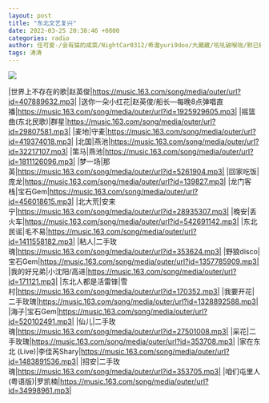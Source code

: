 ```yaml
---
layout: post
title: "东北文艺复兴"
date: 2022-03-25 20:38:46 +0800
categories: radio
author: 任可爱-/会有猫的咸菜/NightCar0312/希澈yuri9doo/大藏藏/吼吼破喉咙/默已释然/迟豫_
tags: 涛涛
---
```

![]({{site.baseurl}}/images/cover_20220325.jpg)

|世界上不存在的歌|赵英俊|https://music.163.com/song/media/outer/url?id=407889632.mp3|
|送你一朵小红花|赵英俊/船长—每晚8点弹唱直播|https://music.163.com/song/media/outer/url?id=1925929605.mp3|
|摇篮曲(东北民歌)|群星|https://music.163.com/song/media/outer/url?id=29807581.mp3|
|麦地|守麦|https://music.163.com/song/media/outer/url?id=419374018.mp3|
|北国|燕池|https://music.163.com/song/media/outer/url?id=32217107.mp3|
|策马|燕池|https://music.163.com/song/media/outer/url?id=1811126096.mp3|
|梦一场|那英|https://music.163.com/song/media/outer/url?id=5261904.mp3|
|回家吃饭|庞龙|https://music.163.com/song/media/outer/url?id=139827.mp3|
|龙门客栈|宝石Gem|https://music.163.com/song/media/outer/url?id=456018615.mp3|
|北大荒|安来宁|https://music.163.com/song/media/outer/url?id=28935307.mp3|
|晚安|丢火车|https://music.163.com/song/media/outer/url?id=542691142.mp3|
|东北民谣|毛不易|https://music.163.com/song/media/outer/url?id=1411558182.mp3|
|粘人|二手玫瑰|https://music.163.com/song/media/outer/url?id=353624.mp3|
|野狼disco|宝石Gem|https://music.163.com/song/media/outer/url?id=1357785909.mp3|
|我的好兄弟|小沈阳/高进|https://music.163.com/song/media/outer/url?id=171121.mp3|
|东北人都是活雷锋|雪村|https://music.163.com/song/media/outer/url?id=170352.mp3|
|我要开花|二手玫瑰|https://music.163.com/song/media/outer/url?id=1328892588.mp3|
|海子|宝石Gem|https://music.163.com/song/media/outer/url?id=520102491.mp3|
|仙儿|二手玫瑰|https://music.163.com/song/media/outer/url?id=27501008.mp3|
|采花|二手玫瑰|https://music.163.com/song/media/outer/url?id=353708.mp3|
|家在东北 (Live)|李佳芮Shary|https://music.163.com/song/media/outer/url?id=1483891536.mp3|
|招安|二手玫瑰|https://music.163.com/song/media/outer/url?id=353705.mp3|
|咱们屯里人(粤语版)|罗凯楠|https://music.163.com/song/media/outer/url?id=34998961.mp3|

